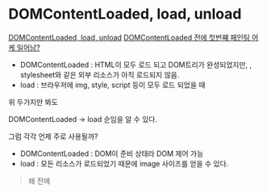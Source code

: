 # DOMContentLoaded, load, unload

[DOMContentLoaded, load, unload](http://javascript.info/onload-ondomcontentloaded)
[DOMContentLoaded 전에 첫번쨰 페인팅 어케 일어남?](https://stackoverflow.com/questions/34289535/why-first-paint-is-happening-before-domcontentloaded)

- DOMContentLoaded : HTML이 모두 로드 되고 DOM트리가 완성되었지만, <img/>, stylesheet와 같은 외부 리소스가 아직 로드되지 않음.
- load : 브라우저에 img, style, script 등이 모두 로드 되었을 때

위 두가지만 봐도

DOMContentLoaded -> load 순임을 알 수 있다.

그럼 각각 언제 주로 사용될까?

- DOMContentLoaded : DOM이 준비 상태라 DOM 제어 가능
- load : 모든 리소스가 로드되었기 때문에 image 사이즈를 얻을 수 있다.

> 왜 </body> 전에 <script/> 태그가 있는가?
> HTML 문서 파싱 중에 <script/> 태그 만나면 파싱을 멈춘다.
> 중단 후 스크립트 전부 실행후에 재실행
> 즉 DOMContentLoaded 이벤트 발생시점도 늦어진다.
> 또한, DOM이 구축되지 않았는데 DOM selector 코드가 <script/> 문에 있다면 정상 동작이 안된다.

---

## DOM tree가 완성됐을 떄 이벤트 발생이라는 말은 layout, paint가 일어나지 않았다는 뜻?

일단 아래 글에 의하면 정답은 "NO"다. 왜냐면

[why first paint is happening before DOMCONtentLoaded](https://stackoverflow.com/questions/34289535/why-first-paint-is-happening-before-domcontentloaded)
